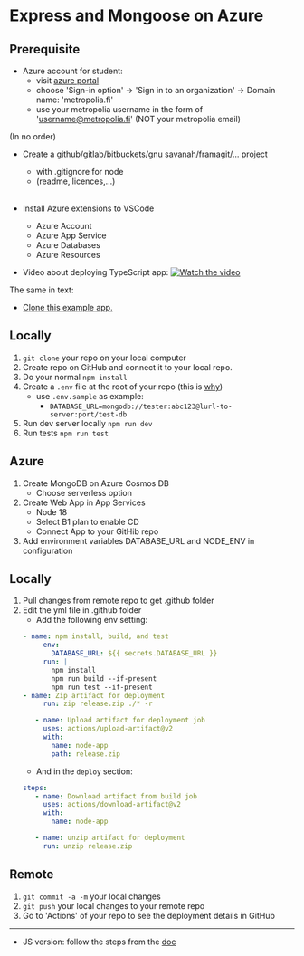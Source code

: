 # Express and Mongoose on Azure

## Prerequisite

- Azure account for student:
  - visit [azure portal](https://portal.azure.com/)
  - choose 'Sign-in option' -&gt; 'Sign in to an organization' -&gt; Domain name: 'metropolia.fi'
  - use your metropolia username in the form of 'username@metropolia.fi' (NOT your metropolia email)

(In no order)

- Create a github/gitlab/bitbuckets/gnu savanah/framagit/... project
  - with .gitignore for node
  - (readme, licences,...)<br><br>

- Install Azure extensions to VSCode
  - Azure Account
  - Azure App Service
  - Azure Databases
  - Azure Resources


- Video about deploying TypeScript app: 
[![Watch the video](https://i.ytimg.com/vi/WRmHsc0vSbs/hqdefault.jpg?sqp=-oaymwExCNACELwBSFryq4qpAyMIARUAAIhCGAHwAQH4Af4JgALQBYoCDAgAEAEYfyA8KB4wDw==&rs=AOn4CLCRb2XmrnlT04I3MqTql6sSrh5oJA)](https://www.youtube.com/playlist?list=PLKenVLUxjmH_1obN-sz7KvOcBHbRuTdiO)

The same in text:
- [Clone this example app.](https://github.com/ilkkamtk/azure-example)

## Locally
1. `git clone` your repo on your local computer
2. Create repo on GitHub and connect it to your local repo.
3. Do your normal `npm install`
4. Create a `.env` file at the root of your repo (this is [why](https://12factor.net/config))
   - use `.env.sample` as example:
     - `DATABASE_URL=mongodb://tester:abc123@lurl-to-server:port/test-db`
5. Run dev server locally `npm run dev`
6. Run tests `npm run test`

## Azure
1. Create MongoDB on Azure Cosmos DB
   - Choose serverless option
2. Create Web App in App Services
   - Node 18
   - Select B1 plan to enable CD
   - Connect App to your GitHib repo
3. Add environment variables DATABASE_URL and NODE_ENV in configuration

## Locally
1. Pull changes from remote repo to get .github folder
2. Edit the yml file in .github folder
   - Add the following env setting:
   ```yaml
   - name: npm install, build, and test
        env:
          DATABASE_URL: ${{ secrets.DATABASE_URL }}
        run: |
          npm install
          npm run build --if-present
          npm run test --if-present
   - name: Zip artifact for deployment
        run: zip release.zip ./* -r

      - name: Upload artifact for deployment job
        uses: actions/upload-artifact@v2
        with:
          name: node-app
          path: release.zip
   ```
   - And in the `deploy` section:
   ```yaml
   steps:
      - name: Download artifact from build job
        uses: actions/download-artifact@v2
        with:
          name: node-app

      - name: unzip artifact for deployment
        run: unzip release.zip
   ```

## Remote
1. `git commit -a -m` your local changes
2. `git push` your local changes to your remote repo
3. Go to 'Actions' of your repo to see the deployment details in GitHub

---

- JS version: follow the steps from the [doc](https://docs.microsoft.com/en-us/azure/app-service/tutorial-nodejs-mongodb-app#1---create-the-azure-app-service)

